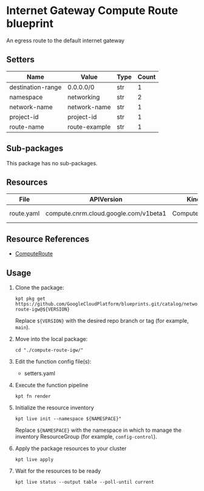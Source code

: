 <!-- BEGINNING OF PRE-COMMIT-BLUEPRINT DOCS HOOK:TITLE -->
# Internet Gateway Compute Route blueprint


<!-- END OF PRE-COMMIT-BLUEPRINT DOCS HOOK:TITLE -->
<!-- BEGINNING OF PRE-COMMIT-BLUEPRINT DOCS HOOK:BODY -->
An egress route to the default internet gateway

## Setters

|       Name        |     Value     | Type | Count |
|-------------------|---------------|------|-------|
| destination-range | 0.0.0.0/0     | str  |     1 |
| namespace         | networking    | str  |     2 |
| network-name      | network-name  | str  |     1 |
| project-id        | project-id    | str  |     1 |
| route-name        | route-example | str  |     1 |

## Sub-packages

This package has no sub-packages.

## Resources

|    File    |              APIVersion               |     Kind     |     Name      | Namespace  |
|------------|---------------------------------------|--------------|---------------|------------|
| route.yaml | compute.cnrm.cloud.google.com/v1beta1 | ComputeRoute | route-example | networking |

## Resource References

- [ComputeRoute](https://cloud.google.com/config-connector/docs/reference/resource-docs/compute/computeroute)

## Usage

1.  Clone the package:
    ```shell
    kpt pkg get https://github.com/GoogleCloudPlatform/blueprints.git/catalog/networking/routes/compute-route-igw@${VERSION}
    ```
    Replace `${VERSION}` with the desired repo branch or tag
    (for example, `main`).

1.  Move into the local package:
    ```shell
    cd "./compute-route-igw/"
    ```

1.  Edit the function config file(s):
    - setters.yaml

1.  Execute the function pipeline
    ```shell
    kpt fn render
    ```

1.  Initialize the resource inventory
    ```shell
    kpt live init --namespace ${NAMESPACE}"
    ```
    Replace `${NAMESPACE}` with the namespace in which to manage
    the inventory ResourceGroup (for example, `config-control`).

1.  Apply the package resources to your cluster
    ```shell
    kpt live apply
    ```

1.  Wait for the resources to be ready
    ```shell
    kpt live status --output table --poll-until current
    ```

<!-- END OF PRE-COMMIT-BLUEPRINT DOCS HOOK:BODY -->

